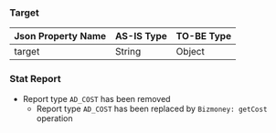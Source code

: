 ### Target

Json Property Name | AS-IS Type| TO-BE Type
------------------|---------------------|---------------
target | String | Object

### Stat Report
* Report type `AD_COST` has been removed
  * Report type `AD_COST` has been replaced by `Bizmoney: getCost` operation
